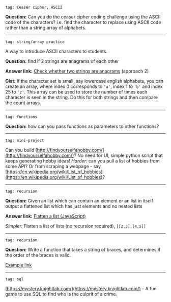 `tag: Ceaser cipher, ASCII`

**Question:** Can you do the ceaser cipher coding challenge using the ASCII code of the characters? i.e. find the character to replace using ASCII code rather than a string array of alphabets.

---

`tag: string/array practice`

A way to introduce ASCII characters to students.

**Question:** find if 2 strings are anagrams of each other

**Answer link:** [Check whether two strings are anagrams](https://www.geeksforgeeks.org/check-whether-two-strings-are-anagram-of-each-other/) (approach 2)

**Gist:** If the character set is small, say lowercase english alphabets, you can create an array, where index 0 corresponds to `'a'`, index 1 to `'b'` and index 25 to `'z'`. This array can be used to store the number of times each character is seen in the string. Do this for both strings and then compare the count arrays.

---

`tag: functions`

**Question:** how can you pass functions as parameters to other functions?

---

`tag: mini-project`

Can you build [http://findyourselfahobby.com/](http://findyourselfahobby.com/)? No need for UI, simple python script that keeps generating hobby ideas!
_Harder:_ can you pull a list of hobbies from some API? Or from scraping a webpage - say [https://en.wikipedia.org/wiki/List_of_hobbies](https://en.wikipedia.org/wiki/List_of_hobbies)?

---

`tag: recursion`

**Question:** Given an list which can contain an element or an list in itself output a flattened list which has just elements and no nested lists

**Answer link:** [Flatten a list (JavaScript)](https://www.withexample.com/javascript-interview-questions-flatten-an-array-in-javascript/)

_Simpler:_ Flatten a list of lists (no recursion required), `[[2,3],[4,5]]`

---

`tag: recursion`

**Question:** Write a function that takes a string of braces, and determines if the order of the braces is valid.

[Example link](https://www.codewars.com/kata/5277c8a221e209d3f6000b56/train/python)

---

`tag: sql`

[https://mystery.knightlab.com/](https://mystery.knightlab.com/) - A fun game to use SQL to find who is the culprit of a crime.

